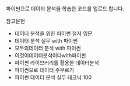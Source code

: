 파이썬으로 데이터 분석을 학습한 코드를 업로드 합니다. 

참고문헌
- 데이터 분석을 위한 파이썬 철저 입문
- 데이터 분석 실무 with 파이썬
- 모두의데이터 분석 with 파이썬
- 이것이데이터분석이다with파이썬
- 파이썬 라이브러리를 활용한 데이터분석
- 파이썬으로 데이터 주무르기
- 파이썬 데이터 분석 실무 테크닉 100
